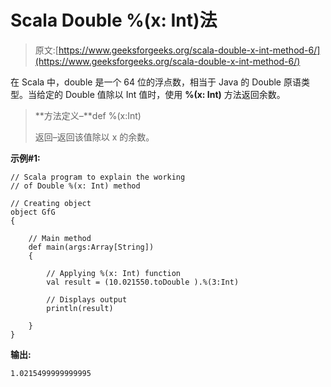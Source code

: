 # Scala Double %(x: Int)法

> 原文:[https://www.geeksforgeeks.org/scala-double-x-int-method-6/](https://www.geeksforgeeks.org/scala-double-x-int-method-6/)

在 Scala 中，double 是一个 64 位的浮点数，相当于 Java 的 Double 原语类型。当给定的 Double 值除以 Int 值时，使用 **%(x: Int)** 方法返回余数。

> **方法定义–**def %(x:Int)
> 
> 返回–返回该值除以 x 的余数。

**示例#1:**

```
// Scala program to explain the working 
// of Double %(x: Int) method

// Creating object
object GfG
{ 

    // Main method
    def main(args:Array[String])
    {

        // Applying %(x: Int) function
        val result = (10.021550.toDouble ).%(3:Int)

        // Displays output
        println(result)

    }
}
```

**输出:**

```
1.0215499999999995

```